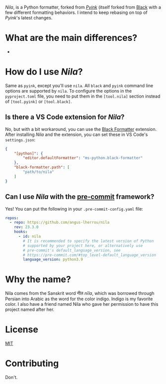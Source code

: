 *Nila*, is a Python formatter, forked from
*[Pyink](https://github.com/google/pyink)* (itself forked from [Black](https://github.com/psf/black) with a few different formatting
behaviors. I intend to keep rebasing on top of *Pyink*'s latest changes.

# What are the main differences?

*   

# How do I use *Nila*?

Same as `pyink`, except you'll use `nila`. All `black` and `pyink` command line options are
supported by `nila`. To configure the options in the `pyproject.toml` file, you
need to put them in the `[tool.nila]` section instead of `[tool.pyink]` or `[tool.black]`.

## Is there a VS Code extension for *Nila*?

No, but with a bit workaround, you can use the
[Black Formatter](https://marketplace.visualstudio.com/items?itemName=ms-python.black-formatter)
extension. After installing *Nila* and the extension, you can set these in VS
Code's `settings.json`:

```json
{
    "[python]": {
        "editor.defaultFormatter": "ms-python.black-formatter"
    },
    "black-formatter.path": [
        "path/to/nila"
    ]
}
```

## Can I use *Nila* with the [pre-commit](https://pre-commit.com/) framework?

Yes! You can put the following in your `.pre-commit-config.yaml` file:

```yaml
repos:
  - repo: https://github.com/angus-lherrou/nila
    rev: 23.3.0
    hooks:
      - id: nila
        # It is recommended to specify the latest version of Python
        # supported by your project here, or alternatively use
        # pre-commit's default_language_version, see
        # https://pre-commit.com/#top_level-default_language_version
        language_version: python3.9
```

# Why the name?

Nila comes from the Sanskrit word नील _nīla_, which was borrowed through Persian 
into Arabic as the word for the color indigo. Indigo is my favorite color. I also
have a friend named Nila who gave her permission to have this project named after
her.

# License

[MIT](./LICENSE)

# Contributing

Don't.
